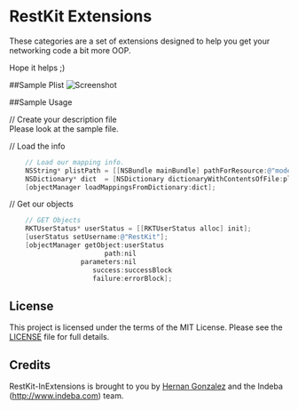 # RestKit Extensions

These categories are a set of extensions designed to help you get your networking code a bit more OOP.

Hope it helps ;)



##Sample Plist
![Screenshot](http://cl.ly/image/0a252A3V3w0V/Screen%20Shot%202014-02-06%20at%2011.05.42%20AM.png "Example of model plist")


##Sample Usage

// Create your description file <br>
Please look at the sample file.

// Load the info
```  objective-c
    // Load our mapping info.
    NSString* plistPath = [[NSBundle mainBundle] pathForResource:@"modelMapping" ofType:@"plist"];
    NSDictionary* dict  = [NSDictionary dictionaryWithContentsOfFile:plistPath];
    [objectManager loadMappingsFromDictionary:dict];
```


// Get our objects
```  objective-c
    // GET Objects
    RKTUserStatus* userStatus = [[RKTUserStatus alloc] init];
    [userStatus setUsername:@"RestKit"];
    [objectManager getObject:userStatus
                        path:nil
                  parameters:nil
                     success:successBlock
                     failure:errorBlock];
```


## License

This project is licensed under the terms of the MIT License. Please see the [LICENSE](LICENSE) file for full details.

## Credits

RestKit-InExtensions is brought to you by [Hernan Gonzalez](http://twitter.com/indebateam) and the Indeba (http://www.indeba.com) team.

